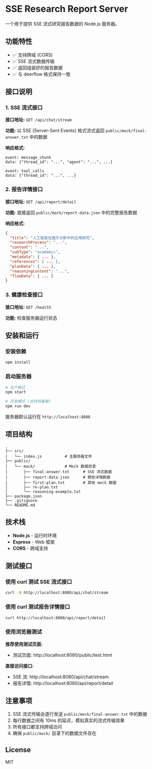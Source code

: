 # SSE Research Report Server

一个用于提供 SSE 流式研究报告数据的 Node.js 服务器。

## 功能特性

- ✅ 支持跨域 (CORS)
- ✅ SSE 流式数据传输
- ✅ 返回组装好的报告数据
- ✅ 与 deerflow 格式保持一致

## 接口说明

### 1. SSE 流式接口

**接口地址:** `GET /api/chat/stream`

**功能:** 以 SSE (Server-Sent Events) 格式流式返回 `public/mock/final-answer.txt` 中的数据

**响应格式:** 
```
event: message_chunk
data: {"thread_id": "...", "agent": "...", ...}

event: tool_calls
data: {"thread_id": "...", ...}
```

### 2. 报告详情接口

**接口地址:** `GET /api/report/detail`

**功能:** 直接返回 `public/mock/report-data.json` 中的完整报告数据

**响应格式:**
```json
{
  "title": "人工智能在医疗诊断中的应用研究",
  "researchProcess": "...",
  "content": "...",
  "subType": "academic",
  "metadata": { ... },
  "references": [ ... ],
  "planData": { ... },
  "reasoningContent": "...",
  "flowData": { ... }
}
```

### 3. 健康检查接口

**接口地址:** `GET /health`

**功能:** 检查服务器运行状态

## 安装和运行

### 安装依赖

```bash
npm install
```

### 启动服务器

```bash
# 生产模式
npm start

# 开发模式 (支持热重载)
npm run dev
```

服务器默认运行在 `http://localhost:8080`

## 项目结构

```
.
├── src/
│   └── index.js          # 主服务器文件
├── public/
│   └── mock/             # Mock 数据目录
│       ├── final-answer.txt      # SSE 流式数据
│       ├── report-data.json      # 报告详情数据
│       ├── first-plan.txt        # 其他 mock 数据
│       ├── re-plan.txt
│       └── reasoning-example.txt
├── package.json
├── .gitignore
└── README.md
```

## 技术栈

- **Node.js** - 运行时环境
- **Express** - Web 框架
- **CORS** - 跨域支持

## 测试接口

### 使用 curl 测试 SSE 流式接口

```bash
curl -N http://localhost:8080/api/chat/stream
```

### 使用 curl 测试报告详情接口

```bash
curl http://localhost:8080/api/report/detail
```

### 使用浏览器测试

**推荐使用测试页面:**
- 测试页面: http://localhost:8080/public/test.html

**直接访问接口:**
- SSE 流: http://localhost:8080/api/chat/stream
- 报告详情: http://localhost:8080/api/report/detail

## 注意事项

1. SSE 流式传输会逐行发送 `public/mock/final-answer.txt` 中的数据
2. 每行数据之间有 10ms 的延迟，模拟真实的流式传输效果
3. 所有接口都支持跨域访问
4. 确保 `public/mock/` 目录下的数据文件存在

## License

MIT

